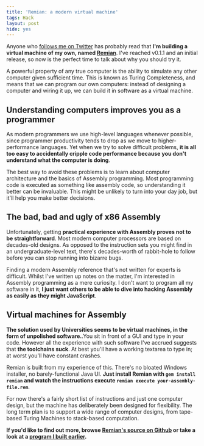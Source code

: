 ```yaml
---
title: 'Remian: a modern virtual machine'
tags: Hack
layout: post
hide: yes
---
```

Anyone who [follows me on Twitter](https://twitter.com/46Bit) has probably read that **I'm building a virtual machine of my own, named [Remian](https://github.com/46Bit/remian)**. I've reached v0.1.1 and an initial release, so now is the perfect time to talk about why you should try it.
<!--more-->

A powerful property of any true computer is the ability to simulate any other computer given sufficient time. This is known as Turing Completeness, and means that we can program our own computers: instead of designing a computer and wiring it up, we can build it in software as a virtual machine.

## Understanding computers improves you as a programmer
As modern programmers we use high-level languages whenever possible, since programmer productivity tends to drop as we move to higher-performance languages. Yet when we try to solve difficult problems, **it is all too easy to accidentally cripple code performance because you don't understand what the computer is doing**.

The best way to avoid these problems is to learn about computer architecture and the basics of Assembly programming. Most programming code is executed as something like assembly code, so understanding it better can be invaluable. This might be unlikely to turn into your day job, but it'll help you make better decisions.

## The bad, bad and ugly of x86 Assembly
Unfortunately, getting **practical experience with Assembly proves not to be straightforward**. Most modern computer processors are based on decades-old designs. As opposed to the instruction sets you might find in an undergraduate-level text, there's decades-worth of rabbit-hole to follow before you can stop running into bizarre bugs.

Finding a modern Assembly reference that's not written for experts is difficult. Whilst I've written up notes on the matter, I'm interested in Assembly programming as a mere curiosity. I don't want to program all my software in it, **I just want others to be able to dive into hacking Assembly as easily as they might JavaScript**.

## Virtual machines for Assembly
**The solution used by Universities seems to be virtual machines, in the form of unpolished software.**.You sit in front of a GUI and type in your code. However all the experience with such software I've accrued suggests that **the toolchains suck**. At best you'll have a working textarea to type in; at worst you'll have constant crashes.

Remian is built from my experience of this. There's no bloated Windows installer, no barely-functional Java UI. **Just install Remian with `gem install remian` and watch the instructions execute `remian execute your-assembly-file.rem`**.

For now there's a fairly short list of instructions and just one computer design, but the machine has deliberately been designed for flexibility. The long term plan is to support a wide range of computer designs, from tape-based Turing Machines to stack-based computation.

**If you'd like to find out more, browse [Remian's source on Github](https://github.com/46Bit/remian) or take a look at a [program I built earlier](https://github.com/46Bit/remian/blob/develop/examples/multiply.rem).**
